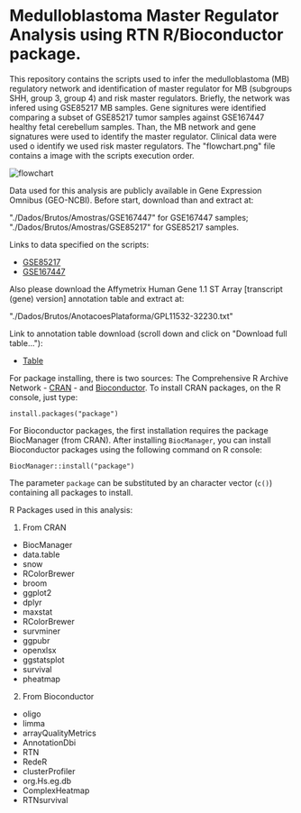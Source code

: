 # Medulloblastoma Master Regulator Analysis using RTN R/Bioconductor package.

This repository contains the scripts used to infer the medulloblastoma (MB) regulatory network and identification of master regulator for MB (subgroups SHH, group 3, group 4) and risk master regulators. Briefly, the network was infered using GSE85217 MB samples. Gene signitures were identified comparing a subset of GSE85217 tumor samples against GSE167447 healthy fetal cerebellum samples. Than, the MB network and gene signatures were used to identify the master regulator. Clinical data were used o identify we used risk master regulators. The "flowchart.png" file contains a image with the scripts execution order.

![flowchart](https://github.com/user-attachments/assets/98b2435d-dd98-470b-b354-27cd10b30be0)

Data used for this analysis are publicly available in Gene Expression Omnibus (GEO-NCBI). Before start, download than and extract at:

"./Dados/Brutos/Amostras/GSE167447" for GSE167447 samples;
"./Dados/Brutos/Amostras/GSE85217" for GSE85217 samples.

Links to data specified on the scripts: 
* [GSE85217](https://www.ncbi.nlm.nih.gov/geo/query/acc.cgi?acc=GSE85217)
* [GSE167447](https://www.ncbi.nlm.nih.gov/geo/query/acc.cgi?acc=GSE167447)

Also please download the Affymetrix Human Gene 1.1 ST Array [transcript (gene) version] annotation table and extract at:

"./Dados/Brutos/AnotacoesPlataforma/GPL11532-32230.txt"

Link to annotation table download (scroll down and click on "Download full table..."): 

* [Table](https://www.ncbi.nlm.nih.gov/geo/query/acc.cgi?acc=GPL11532)

For package installing, there is two sources: The Comprehensive R Archive Network - [CRAN](https://cran.r-project.org/) - and [Bioconductor](https://bioconductor.org). To install CRAN packages, on the R console, just type:

```{r}
install.packages("package")
```

For Bioconductor packages, the first installation requires the package BiocManager (from CRAN). After installing `BiocManager`, you can install Bioconductor packages using the following command on R console:

```{r}
BiocManager::install("package")
```
The parameter `package` can be substituted by an character vector (`c()`) containing all packages to install. 

R Packages used in this analysis:
1. From CRAN
* BiocManager
* data.table
* snow
* RColorBrewer 
* broom
* ggplot2 
* dplyr
* maxstat
* RColorBrewer
* survminer
* ggpubr
* openxlsx
* ggstatsplot
* survival
* pheatmap

2. From Bioconductor
* oligo
* limma
* arrayQualityMetrics
* AnnotationDbi
* RTN
* RedeR 
* clusterProfiler
* org.Hs.eg.db
* ComplexHeatmap
* RTNsurvival

